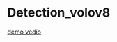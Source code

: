# Detection_volov8

[demo vedio](https://github.com/Mohitpr1314/Detection_volov8/blob/main/test_vedio.avi)
